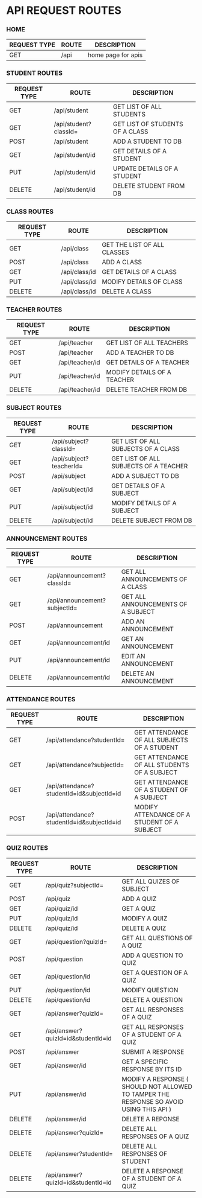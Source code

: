# API REQUEST ROUTES
### HOME
REQUEST TYPE | ROUTE | DESCRIPTION
-------------|-------|------------
GET | /api | home page for apis
### STUDENT ROUTES
REQUEST TYPE | ROUTE | DESCRIPTION
-------------|-------|------------
GET | /api/student | GET LIST OF ALL STUDENTS
GET | /api/student?classId=<ObjectId> | GET LIST OF STUDENTS OF A CLASS
POST | /api/student | ADD A STUDENT TO DB
GET | /api/student/id | GET DETAILS OF A STUDENT
PUT | /api/student/id | UPDATE DETAILS OF A STUDENT
DELETE | /api/student/id | DELETE STUDENT FROM DB
### CLASS ROUTES
REQUEST TYPE | ROUTE | DESCRIPTION
-------------|-------|------------
GET | /api/class | GET THE LIST OF ALL CLASSES
POST | /api/class | ADD A CLASS
GET | /api/class/id | GET DETAILS OF A CLASS
PUT | /api/class/id | MODIFY DETAILS OF CLASS
DELETE | /api/class/id | DELETE A CLASS
### TEACHER ROUTES
REQUEST TYPE | ROUTE | DESCRIPTION
-------------|-------|------------
GET | /api/teacher | GET LIST OF ALL TEACHERS
POST | /api/teacher | ADD A TEACHER TO DB
GET | /api/teacher/id | GET DETAILS OF A TEACHER
PUT | /api/teacher/id | MODIFY DETAILS OF A TEACHER
DELETE | /api/teacher/id | DELETE TEACHER FROM DB
### SUBJECT ROUTES
REQUEST TYPE | ROUTE | DESCRIPTION
-------------|-------|------------
GET | /api/subject?classId= | GET LIST OF ALL SUBJECTS OF A CLASS
GET | /api/subject?teacherId= | GET LIST OF ALL SUBJECTS OF A TEACHER
POST | /api/subject | ADD A SUBJECT TO DB
GET | /api/subject/id | GET DETAILS OF A SUBJECT
PUT | /api/subject/id | MODIFY DETAILS OF A SUBJECT
DELETE | /api/subject/id | DELETE SUBJECT FROM DB
### ANNOUNCEMENT ROUTES
REQUEST TYPE | ROUTE | DESCRIPTION
-------------|-------|------------
GET | /api/announcement?classId= | GET ALL ANNOUNCEMENTS OF A CLASS
GET | /api/announcement?subjectId= | GET ALL ANNOUNCEMENTS OF A SUBJECT
POST | /api/announcement | ADD AN ANNOUNCEMENT
GET | /api/announcement/id | GET AN ANNOUNCEMENT
PUT | /api/announcement/id | EDIT AN ANNOUNCEMENT
DELETE | /api/announcement/id | DELETE AN ANNOUNCEMENT
### ATTENDANCE ROUTES
REQUEST TYPE | ROUTE | DESCRIPTION
-------------|-------|------------
GET | /api/attendance?studentId= | GET ATTENDANCE OF ALL SUBJECTS OF A STUDENT
GET | /api/attendance?subjectId= | GET ATTENDANCE OF ALL STUDENTS OF A SUBJECT
GET | /api/attendance?studentId=id&subjectId=id | GET ATTENDANCE OF A STUDENT OF A SUBJECT
POST | /api/attendance?studentId=id&subjectId=id | MODIFY ATTENDANCE OF A STUDENT OF A SUBJECT
### QUIZ ROUTES
REQUEST TYPE | ROUTE | DESCRIPTION
-------------|-------|------------
GET | /api/quiz?subjectId= |   GET ALL QUIZES OF SUBJECT
POST | /api/quiz | ADD A QUIZ
GET | /api/quiz/id | GET A QUIZ
PUT | /api/quiz/id | MODIFY A QUIZ
DELETE | /api/quiz/id | DELETE A QUIZ
GET | /api/question?quizId= | GET ALL QUESTIONS OF A QUIZ
POST | /api/question | ADD A QUESTION TO QUIZ
GET | /api/question/id | GET A QUESTION OF A QUIZ
PUT | /api/question/id | MODIFY QUESTION 
DELETE | /api/question/id | DELETE A QUESTION 
GET | /api/answer?quizId= | GET ALL RESPONSES OF A QUIZ
GET | /api/answer?quizId=id&studentId=id | GET ALL RESPONSES OF A STUDENT OF A QUIZ
POST | /api/answer | SUBMIT A RESPONSE
GET | /api/answer/id | GET A SPECIFIC RESPONSE BY ITS ID
PUT | /api/answer/id | MODIFY A RESPONSE ( SHOULD NOT ALLOWED TO TAMPER THE RESPONSE SO AVOID USING THIS API ) 
DELETE | /api/answer/id | DELETE A REPONSE
DELETE | /api/answer?quizId= | DELETE ALL RESPONSES OF A QUIZ
DELETE | /api/answer?studentId= | DELETE ALL RESPONSES OF STUDENT
DELETE | /api/answer?quizId=id&studentId=id | DELETE A RESPONSE OF A STUDENT OF A QUIZ


